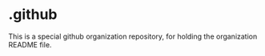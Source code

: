# .github
This is a special github organization repository, for holding the organization README file.
